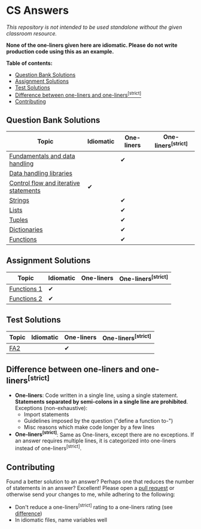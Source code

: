 # CS Answers

_This repository is not intended to be used standalone without the given classroom resource._

**None of the one-liners given here are idiomatic. Please do
not write production code using this as an example.**

**Table of contents:**

-   [Question Bank Solutions](#question-bank-solutions)
-   [Assignment Solutions](#assignment-solutions)
-   [Test Solutions](#test-solutions)
-   [Difference between one-liners and one-liners<sup>[strict]</sup>](#difference-between-one-liners-and-one-linersstrict)
-   [Contributing](#contributing)

## Question Bank Solutions

| Topic                                          | Idiomatic | One-liners | One-liners<sup>[strict]</sup> |
| ---------------------------------------------- | --------- | ---------- | ----------------------------- |
| [Fundamentals and data handling][fundamentals] |           | ✔          |                               |
| [Data handling libraries][handling]            |           |            |                               |
| [Control flow and iterative statements][flow]  | ✔         |            |                               |
| [Strings][strings]                             |           | ✔          |                               |
| [Lists][lists]                                 |           | ✔          |                               |
| [Tuples][tuples]                               |           | ✔          |                               |
| [Dictionaries][dictionaries]                   |           | ✔          |                               |
| [Functions][functions]                         |           | ✔          |                               |

[fundamentals]: https://github.com/khrj/cs-qb-answers/tree/main/1-fundamentals-handling
[handling]: https://github.com/khrj/cs-qb-answers/tree/main/2-data-handling-libraries
[flow]: https://github.com/khrj/cs-qb-answers/tree/main/3-flow-conditional-iterative
[strings]: https://github.com/khrj/cs-qb-answers/tree/main/4-strings
[lists]: https://github.com/khrj/cs-qb-answers/tree/main/5-lists
[tuples]: https://github.com/khrj/cs-qb-answers/tree/main/6-tuples
[dictionaries]: https://github.com/khrj/cs-qb-answers/tree/main/7-dictionaries
[functions]: https://github.com/khrj/cs-qb-answers/tree/main/8-functions

## Assignment Solutions

| Topic                      | Idiomatic | One-liners | One-liners<sup>[strict]</sup> |
| -------------------------- | --------- | ---------- | ----------------------------- |
| [Functions 1][functions-1] | ✔         |            |                               |
| [Functions 2][functions-2] | ✔         |            |                               |

[functions-1]: https://github.com/khrj/cs-qb-answers/tree/main/assignments/functions-1
[functions-2]: https://github.com/khrj/cs-qb-answers/tree/main/assignments/functions-2

## Test Solutions

| Topic       | Idiomatic | One-liners | One-liners<sup>[strict]</sup> |
| ----------- | --------- | ---------- | ----------------------------- |
| [FA2][fa-2] |           | ✔          |                               |

[fa-2]: https://github.com/khrj/cs-qb-answers/tree/main/tests/FA2

## Difference between one-liners and one-liners<sup>[strict]</sup>

-   **One-liners**: Code written in a single line, using a single statement.
    **Statements separated by semi-colons in a single line are prohibited**.
    Exceptions (non-exhaustive):
    -   Import statements
    -   Guidelines imposed by the question ("define a function to-")
    -   Misc reasons which make code longer by a few lines
-   **One-liners<sup>[strict]</sup>**: Same as One-liners, except there are no
    exceptions. If an answer requires multiple lines, it is categorized into
    one-liners instead of one-liners<sup>[strict]</sup>.

## Contributing

Found a better solution to an answer? Perhaps one that reduces the number of
statements in an answer? Excellent! Please open a [pull request][pull-request]
or otherwise send your changes to me, while adhering to the following:

-   Don't reduce a one-liners<sup>[strict]</sup> rating to a one-liners rating
    (see [difference](#difference-between-one-liners-and-one-linersstrict))
-   In idiomatic files, name variables well

[pull-request]:
    https://docs.github.com/en/pull-requests/collaborating-with-pull-requests/proposing-changes-to-your-work-with-pull-requests/creating-a-pull-request